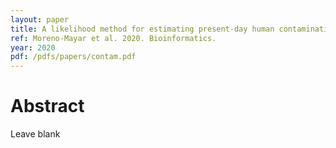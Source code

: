 ```yaml
---
layout: paper
title: A likelihood method for estimating present-day human contamination in ancient male samples using low-depth X-chromosome data
ref: Moreno-Mayar et al. 2020. Bioinformatics.
year: 2020
pdf: /pdfs/papers/contam.pdf
---
```


# Abstract

Leave blank
